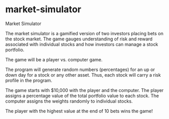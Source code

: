 # market-simulator
Market Simulator

The market simulator is a gamified version of two investors placing bets on the stock market. The game gauges understanding of risk and reward associated with individual stocks and how investors can manage a stock portfolio.

The game will be a player vs. computer game.

The program will generate random numbers (percentages) for an up or down day for a stock or any other asset. Thus, each stock will carry a risk profile in the program.

The game starts with $10,000 with the player and the computer. The player assigns a percentage value of the total portfolio value to each stock. The computer assigns the weights randomly to individual stocks.

The player with the highest value at the end of 10 bets wins the game!
